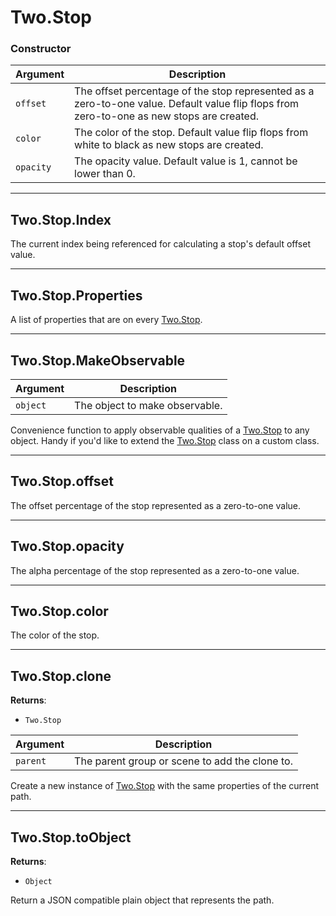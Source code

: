 # Two.Stop






### Constructor


| Argument | Description |
| ---- | ----------- |
| `offset` | The offset percentage of the stop represented as a zero-to-one value. Default value flip flops from zero-to-one as new stops are created. |
| `color` | The color of the stop. Default value flip flops from white to black as new stops are created. |
| `opacity` | The opacity value. Default value is 1, cannot be lower than 0. |



---

<div class="static ">

## Two.Stop.Index








<div class="properties">

The current index being referenced for calculating a stop's default offset value.

</div>











</div>



---

<div class="static ">

## Two.Stop.Properties








<div class="properties">

A list of properties that are on every [Two.Stop](/documentation/stop).

</div>











</div>



---

<div class="static ">

## Two.Stop.MakeObservable










<div class="params">

| Argument | Description |
| ---- | ----------- |
| `object` | The object to make observable. |
</div>




<div class="description">

Convenience function to apply observable qualities of a [Two.Stop](/documentation/stop) to any object. Handy if you'd like to extend the [Two.Stop](/documentation/stop) class on a custom class.

</div>






</div>



---

<div class="instance ">

## Two.Stop.offset








<div class="properties">

The offset percentage of the stop represented as a zero-to-one value.

</div>











</div>



---

<div class="instance ">

## Two.Stop.opacity








<div class="properties">

The alpha percentage of the stop represented as a zero-to-one value.

</div>











</div>



---

<div class="instance ">

## Two.Stop.color








<div class="properties">

The color of the stop.

</div>











</div>



---

<div class="instance ">

## Two.Stop.clone




<div class="returns">

__Returns__:



+ `Two.Stop`




</div>







<div class="params">

| Argument | Description |
| ---- | ----------- |
| `parent` | The parent group or scene to add the clone to. |
</div>




<div class="description">

Create a new instance of [Two.Stop](/documentation/stop) with the same properties of the current path.

</div>






</div>



---

<div class="instance ">

## Two.Stop.toObject




<div class="returns">

__Returns__:



+ `Object`




</div>










<div class="description">

Return a JSON compatible plain object that represents the path.

</div>






</div>


